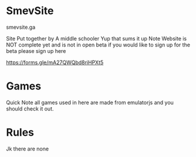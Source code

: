 # SmevSite

smevsite.ga

Site Put together by A middle schooler Yup that sums it up
Note Website is NOT complete yet and is not in open beta if you would like to sign up for the beta
please sign up here

https://forms.gle/mA27QWQbd8riHPXt5

# Games
Quick Note all games used in here are made from emulatorjs and you should check it out.

# Rules

Jk there are none 

